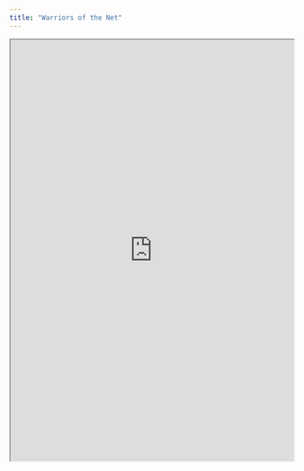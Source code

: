 ```yaml
---
title: "Warriors of the Net"
---
```



<iframe height="750" width="100%" src="https://ewelton.github.io/ktest/wiki.html#Warriors%20of%20the%20Net"></iframe>
